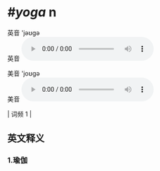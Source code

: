 # ***\#yoga*** n
英音 'jəʊɡə  
英音
<audio src="./media/yoga1.aac" controls="controls"></audio>

美音 'joʊɡə  
美音
<audio src="./media/yoga2.aac" controls="controls"></audio>



| 词频 1 |  

英文释义
---
### 1.**瑜伽**  


